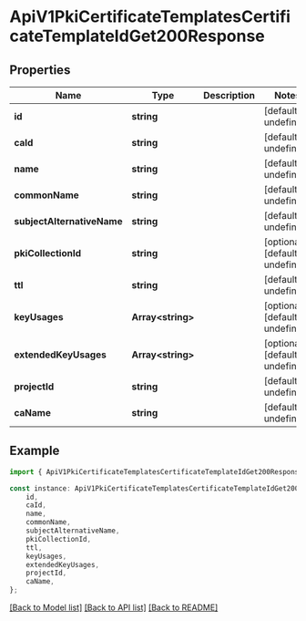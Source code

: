 # ApiV1PkiCertificateTemplatesCertificateTemplateIdGet200Response


## Properties

Name | Type | Description | Notes
------------ | ------------- | ------------- | -------------
**id** | **string** |  | [default to undefined]
**caId** | **string** |  | [default to undefined]
**name** | **string** |  | [default to undefined]
**commonName** | **string** |  | [default to undefined]
**subjectAlternativeName** | **string** |  | [default to undefined]
**pkiCollectionId** | **string** |  | [optional] [default to undefined]
**ttl** | **string** |  | [default to undefined]
**keyUsages** | **Array&lt;string&gt;** |  | [optional] [default to undefined]
**extendedKeyUsages** | **Array&lt;string&gt;** |  | [optional] [default to undefined]
**projectId** | **string** |  | [default to undefined]
**caName** | **string** |  | [default to undefined]

## Example

```typescript
import { ApiV1PkiCertificateTemplatesCertificateTemplateIdGet200Response } from './api';

const instance: ApiV1PkiCertificateTemplatesCertificateTemplateIdGet200Response = {
    id,
    caId,
    name,
    commonName,
    subjectAlternativeName,
    pkiCollectionId,
    ttl,
    keyUsages,
    extendedKeyUsages,
    projectId,
    caName,
};
```

[[Back to Model list]](../README.md#documentation-for-models) [[Back to API list]](../README.md#documentation-for-api-endpoints) [[Back to README]](../README.md)
